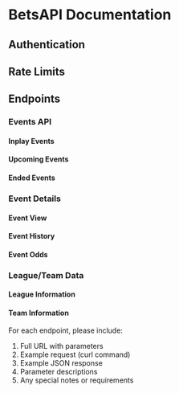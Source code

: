 # BetsAPI Documentation

## Authentication
<!-- Add authentication details here -->

## Rate Limits
<!-- Add rate limit details here -->

## Endpoints

### Events API

#### Inplay Events
<!-- Add endpoint URL, parameters, example request and response -->

#### Upcoming Events
<!-- Add endpoint URL, parameters, example request and response -->

#### Ended Events
<!-- Add endpoint URL, parameters, example request and response -->

### Event Details

#### Event View
<!-- Add endpoint URL, parameters, example request and response -->

#### Event History
<!-- Add endpoint URL, parameters, example request and response -->

#### Event Odds
<!-- Add endpoint URL, parameters, example request and response -->

### League/Team Data

#### League Information
<!-- Add endpoint URL, parameters, example request and response -->

#### Team Information
<!-- Add endpoint URL, parameters, example request and response -->

For each endpoint, please include:
1. Full URL with parameters
2. Example request (curl command)
3. Example JSON response
4. Parameter descriptions
5. Any special notes or requirements
